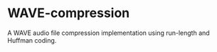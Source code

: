 # WAVE-compression
A WAVE audio file compression implementation using run-length and Huffman coding.
